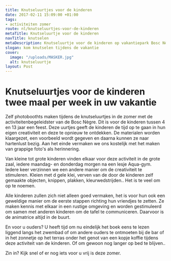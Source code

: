 ```yaml
---
title: Knutseluurtjes voor de kinderen
date: 2017-02-11 15:09:00 +01:00
tags:
- activiteiten zomer
route: nl/knutseluurtjes-voor-de-kinderen
metaTitle: Knutseluurtje voor de kinderen
navTitle: knutselen
metaDescription: Knutseluurtje voor de kinderen op vakantiepark Bosc Nègre
slogan: kom knutselen tijdens de vakantie
cover:
  image: "/uploads/MASKER.jpg"
  alt: knutseluurtje
layout: Post
---
```


# Knutseluurtjes voor de kinderen twee maal per week in uw vakantie

Zelf photoboothts maken tijdens de knutseluurtjes in de zomer met de activiteitenbegeleidster van de Bosc Nègre. Dit is voor de kinderen tussen 4 en 13 jaar een feest. Deze uurtjes geeft de kinderen de tijd op te gaan in hun eigen creativiteit en deze te opnieuw te ontdekken. De materialen worden klaargezet, een voorbeeld wordt gegeven en daarna kunnen ze naar hartenlust bezig. Aan het einde vermaken we ons kostelijk met het maken van grappige foto's als herinnering.

Van kleine tot grote kinderen vinden elkaar voor deze activiteit in de grote zaal, iedere maandag- en donderdag morgen na een lesje Aqua-gym. Iedere keer verzinnen we een andere manier om de creativiteit te stimuleren. Kleien met d gele klei, verven van de door de kinderen zelf gemaakte objecten, knippen, plakken, kleurwedstrijden.. Het is te veel om op te noemen. 

Alle kinderen zullen zich niet alleen goed vermaken, het is voor hun ook een geweldige manier om de eerste stappen richting hun vriendjes te zetten. Ze maken kennis met elkaar in een rustige omgeving en worden gestimuleerd om samen met anderen kinderen om de tafel te communiceren. Daarvoor is de animatrice altijd in de buurt. 

En voor u ouders? U heeft tijd om nu eindelijk het boek eens te lezen liggend langs het zwembad of om andere ouders te ontmoeten bij de bar of in het zonnetje op het terras onder het genot van een kopje koffie tijdens deze activiteit van de kinderen. Of om gewoon nog langer op bed te blijven.. 

Zin in? Kijk snel of er nog iets voor u vrij is deze zomer.

